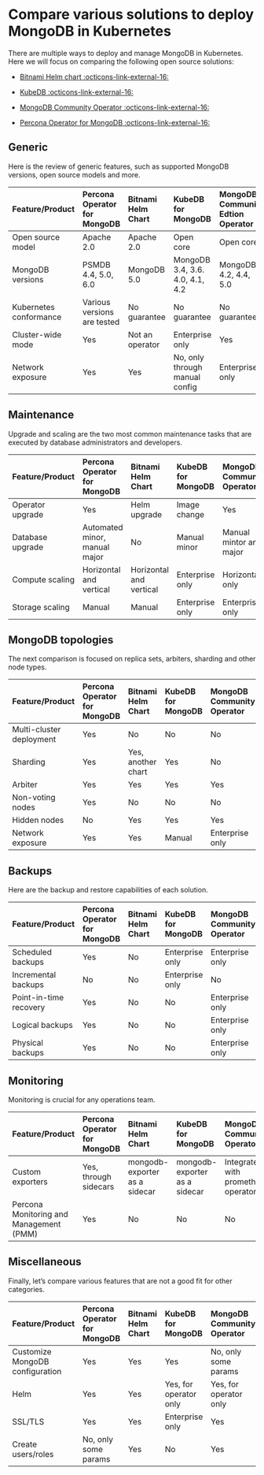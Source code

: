 # Compare various solutions to deploy MongoDB in Kubernetes

There are multiple ways to deploy and manage MongoDB in Kubernetes. Here we will focus on comparing the following open source solutions:

* [Bitnami Helm chart  :octicons-link-external-16:](https://github.com/bitnami/charts/tree/master/bitnami/mongodb)

* [KubeDB  :octicons-link-external-16:](https://github.com/kubedb)

* [MongoDB Community Operator  :octicons-link-external-16:](https://github.com/mongodb/mongodb-kubernetes-operator)

* [Percona Operator for MongoDB  :octicons-link-external-16:](https://github.com/percona/percona-server-mongodb-operator/)

## Generic

Here is the review of generic features, such as supported MongoDB versions, open source models and more.

| Feature/Product   | Percona Operator for MongoDB | Bitnami Helm Chart | KubeDB for MongoDB | MongoDB Community Edtion Operator |
|:------------------|:-----------------------------|:-------------------|:-------------------|:----------------------------------|
| Open source model | Apache 2.0                   | Apache 2.0         | Open core          | Open core                         |
| MongoDB versions  | PSMDB 4.4, 5.0, 6.0          | MongoDB 5.0        | MongoDB 3.4, 3.6. 4.0, 4.1, 4.2 | MongoDB 4.2, 4.4, 5.0|
| Kubernetes conformance | Various versions are tested | No guarantee   | No guarantee       | No guarantee                      |
| Cluster-wide mode | Yes                          | Not an operator    | Enterprise only    | Yes                               |
| Network exposure  | Yes                          | Yes                | No, only through manual config | Enterprise only       |

## Maintenance

Upgrade and scaling are the two most common maintenance tasks that are executed by database administrators and developers.

| Feature/Product   | Percona Operator for MongoDB | Bitnami Helm Chart | KubeDB for MongoDB | MongoDB Community Operator        |
|:------------------|:-----------------------------|:-------------------|:-------------------|:----------------------------------|
| Operator upgrade  | Yes                          | Helm upgrade       | Image change       | Yes                               |
| Database upgrade  | Automated minor, manual major| No                 | Manual minor       | Manual mintor and major           |
| Compute scaling   | Horizontal and vertical      | Horizontal and vertical | Enterprise only | Horizontal only                 |
| Storage scaling   | Manual                       | Manual             | Enterprise only    | Enterprise only                   |

## MongoDB topologies

The next comparison is focused on replica sets, arbiters, sharding and other node types.

| Feature/Product   | Percona Operator for MongoDB | Bitnami Helm Chart | KubeDB for MongoDB | MongoDB Community Operator        |
|:------------------|:-----------------------------|:-------------------|:-------------------|:----------------------------------|
| Multi-cluster deployment | Yes                   | No                 | No                 | No                                |
| Sharding          | Yes                          | Yes, another chart | Yes                | No                                |
| Arbiter           | Yes                          | Yes                | Yes                | Yes                               |
| Non-voting nodes  | Yes                          | No                 | No                 | No                                |
| Hidden nodes      | No                           | Yes                | Yes                | Yes                               |
| Network exposure  | Yes                          | Yes                | Manual             | Enterprise only                   |

## Backups

Here are the backup and restore capabilities of each solution.

| Feature/Product   | Percona Operator for MongoDB | Bitnami Helm Chart | KubeDB for MongoDB | MongoDB Community Operator        |
|:------------------|:-----------------------------|:-------------------|:-------------------|:----------------------------------|
| Scheduled backups | Yes                          | No                 | Enterprise only    | Enterprise only                   |
| Incremental backups | No                         | No                 | Enterprise only    | No                                |
| Point-in-time recovery | Yes                     | No                 | No                 | Enterprise only                   |
| Logical backups | Yes                            | No                 | No                 | Enterprise only                   |
| Physical backups | Yes                           | No                 | No                 | Enterprise only                   |

## Monitoring

Monitoring is crucial for any operations team.

| Feature/Product   | Percona Operator for MongoDB | Bitnami Helm Chart | KubeDB for MongoDB | MongoDB Community Operator        |
|:------------------|:-----------------------------|:-------------------|:-------------------|:----------------------------------|
| Custom exporters  | Yes, through sidecars        | mongodb-exporter as a sidecar | mongodb-exporter as a sidecar | Integrate with prometheus operator |
| Percona Monitoring and Management (PMM) | Yes    | No                 | No                 | No                                |

## Miscellaneous

Finally, let’s compare various features that are not a good fit for other categories.

| Feature/Product   | Percona Operator for MongoDB | Bitnami Helm Chart | KubeDB for MongoDB | MongoDB Community Operator        |
|:------------------|:-----------------------------|:-------------------|:-------------------|:----------------------------------|
| Customize MongoDB configuration | Yes            | Yes                | Yes                | No, only some params              |
| Helm              | Yes                          | Yes                | Yes, for operator only | Yes, for operator only        |
| SSL/TLS           | Yes                          | Yes                | Enterprise only    | Yes                               |
| Create users/roles| No, only some params         | Yes                | No                 | Yes                               |
